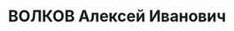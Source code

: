 ---
title: ВОЛКОВ Алексей Иванович
description: "Род. в 1898, русский, член ВКП(б) с 1918, нач. особой инспекции УРКМ\
  \ НКВД ГССР, старший лейтенант милиции (07.09.1936). \n  Приговор: тройка при НКВД,\
  \ 09.11.1937"
---